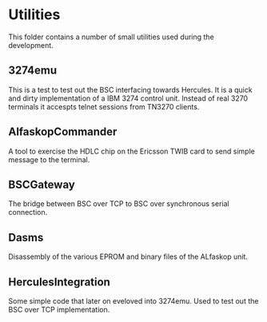 # Utilities

This folder contains a number of small utilities used during the development.

## 3274emu
This is a test to test out the BSC interfacing towards Hercules. It is a quick and dirty implementation of a IBM 3274 control unit. Instead of real 3270 terminals it accespts telnet sessions from TN3270 clients.

## AlfaskopCommander
A tool to exercise the HDLC chip on the Ericsson TWIB card to send simple message to the terminal.

## BSCGateway
The bridge between BSC over TCP to BSC over synchronous serial connection.

## Dasms
Disassembly of the various EPROM and binary files of the ALfaskop unit.

## HerculesIntegration
Some simple code that later on eveloved into 3274emu. Used to test out the BSC over TCP implementation.
